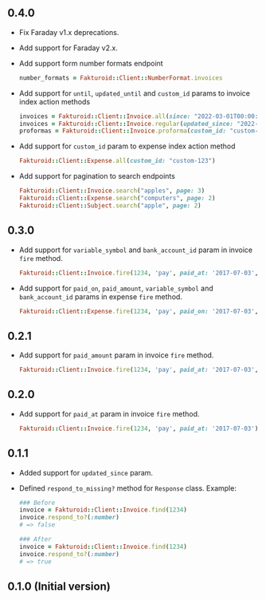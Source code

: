 ## 0.4.0

- Fix Faraday v1.x deprecations.
- Add support for Faraday v2.x.
- Add support form number formats endpoint

  ```ruby
  number_formats = Fakturoid::Client::NumberFormat.invoices
  ```

- Add support for `until`, `updated_until` and `custom_id`
params to invoice index action methods

  ```ruby
  invoices = Fakturoid::Client::Invoice.all(since: "2022-03-01T00:00:00+01:00", until: "2022-03-31T23:59:59+01:00")
  invoices = Fakturoid::Client::Invoice.regular(updated_since: "2022-03-01T00:00:00+01:00", updated_until: "2022-03-31T23:59:59+01:00")
  proformas = Fakturoid::Client::Invoice.proforma(custom_id: "custom-123")
  ```

- Add support for `custom_id` param to expense index action method

  ```ruby
  Fakturoid::Client::Expense.all(custom_id: "custom-123")
  ```

- Add support for pagination to search endpoints

  ```ruby
  Fakturoid::Client::Invoice.search("apples", page: 3)
  Fakturoid::Client::Expense.search("computers", page: 2)
  Fakturoid::Client::Subject.search("apple", page: 2)
  ```

## 0.3.0

- Add support for `variable_symbol` and `bank_account_id` param in invoice `fire` method.

  ```ruby
  Fakturoid::Client::Invoice.fire(1234, 'pay', paid_at: '2017-07-03', paid_amount: '100.23', variable_symbol: '12345678', bank_account_id: 123)
  ```

- Add support for `paid_on`, `paid_amount`, `variable_symbol` and `bank_account_id` params in expense `fire` method.

  ```ruby
  Fakturoid::Client::Expense.fire(1234, 'pay', paid_on: '2017-07-03', paid_amount: '100.23', variable_symbol: '12345678', bank_account_id: 123)
  ```

## 0.2.1

- Add support for `paid_amount` param in invoice `fire` method.

  ```ruby
  Fakturoid::Client::Invoice.fire(1234, 'pay', paid_at: '2017-07-03', paid_amount: '100.23')
  ```

## 0.2.0

- Add support for `paid_at` param in invoice `fire` method.

  ```ruby
  Fakturoid::Client::Invoice.fire(1234, 'pay', paid_at: '2017-07-03')
  ```

## 0.1.1

- Added support for `updated_since` param.
- Defined `respond_to_missing?` method for `Response` class. Example:

  ```ruby
  ### Before
  invoice = Fakturoid::Client::Invoice.find(1234)
  invoice.respond_to?(:number)
  # => false

  ### After
  invoice = Fakturoid::Client::Invoice.find(1234)
  invoice.respond_to?(:number)
  # => true
  ```

## 0.1.0 (Initial version)
